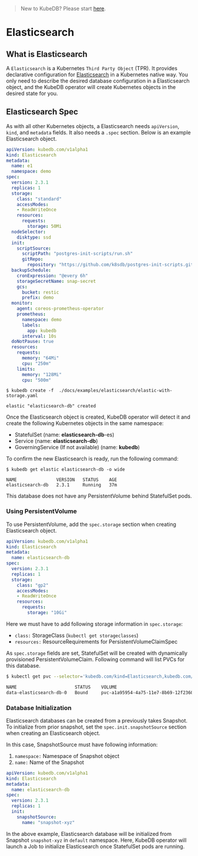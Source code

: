 > New to KubeDB? Please start [here](/docs/tutorials/README.md).

# Elasticsearch

## What is Elasticsearch
A `Elasticsearch` is a Kubernetes `Third Party Object` (TPR). It provides declarative configuration for [Elasticsearch](https://www.elastic.co/products/elasticsearch) in a Kubernetes native way. You only need to describe the desired database configuration in a Elasticsearch object, and the KubeDB operator will create Kubernetes objects in the desired state for you.

## Elasticsearch Spec
As with all other Kubernetes objects, a Elasticsearch needs `apiVersion`, `kind`, and `metadata` fields. It also needs a `.spec` section. Below is an example Elasticsearch object.

```yaml
apiVersion: kubedb.com/v1alpha1
kind: Elasticsearch
metadata:
  name: e1
  namespace: demo
spec:
  version: 2.3.1
  replicas: 1
  storage:
    class: "standard"
    accessModes:
    - ReadWriteOnce
    resources:
      requests:
        storage: 50Mi
  nodeSelector:
    disktype: ssd
  init:
    scriptSource:
      scriptPath: "postgres-init-scripts/run.sh"
      gitRepo:
        repository: "https://github.com/k8sdb/postgres-init-scripts.git"
  backupSchedule:
    cronExpression: "@every 6h"
    storageSecretName: snap-secret
    gcs:
      bucket: restic
      prefix: demo
  monitor:
    agent: coreos-prometheus-operator
    prometheus:
      namespace: demo
      labels:
        app: kubedb
      interval: 10s
  doNotPause: true
  resources:
    requests:
      memory: "64Mi"
      cpu: "250m"
    limits:
      memory: "128Mi"
      cpu: "500m"
```

```console
$ kubedb create -f  ./docs/examples/elasticsearch/elastic-with-storage.yaml

elastic "elasticsearch-db" created
```

Once the Elasticsearch object is created, KubeDB operator will detect it and create the following Kubernetes objects in the same namespace:
* StatefulSet (name: **elasticsearch-db**-es)
* Service (name: **elasticsearch-db**)
* GoverningService (If not available) (name: **kubedb**)

To confirm the new Elasticsearch is ready, run the following command:
```console
$ kubedb get elastic elasticsearch-db -o wide

NAME               VERSION   STATUS    AGE
elasticsearch-db   2.3.1     Running   37m
```

This database does not have any PersistentVolume behind StatefulSet pods.


### Using PersistentVolume
To use PersistentVolume, add the `spec.storage` section when creating Elasticsearch object.

```yaml
apiVersion: kubedb.com/v1alpha1
kind: Elasticsearch
metadata:
  name: elasticsearch-db
spec:
  version: 2.3.1
  replicas: 1
  storage:
    class: "gp2"
    accessModes:
    - ReadWriteOnce
    resources:
      requests:
        storage: "10Gi"
```

Here we must have to add following storage information in `spec.storage`:

* `class:` StorageClass (`kubectl get storageclasses`)
* `resources:` ResourceRequirements for PersistentVolumeClaimSpec

As `spec.storage` fields are set, StatefulSet will be created with dynamically provisioned PersistentVolumeClaim. Following command will list PVCs for this database.

```bash
$ kubectl get pvc --selector='kubedb.com/kind=Elasticsearch,kubedb.com/name=elasticsearch-db'

NAME                      STATUS    VOLUME                                     CAPACITY   ACCESSMODES   AGE
data-elasticsearch-db-0   Bound     pvc-a1a95954-4a75-11e7-8b69-12f236046fba   10Gi       RWO           2m
```


### Database Initialization
Elasticsearch databases can be created from a previously takes Snapshot.
To initialize from prior snapshot, set the `spec.init.snapshotSource` section when creating an Elasticsearch object.

In this case, SnapshotSource must have following information:
1. `namespace:` Namespace of Snapshot object
2. `name:` Name of the Snapshot

```yaml
apiVersion: kubedb.com/v1alpha1
kind: Elasticsearch
metadata:
  name: elasticsearch-db
spec:
  version: 2.3.1
  replicas: 1
  init:
    snapshotSource:
      name: "snapshot-xyz"
```

In the above example, Elasticsearch database will be initialized from Snapshot `snapshot-xyz` in `default`
namespace. Here,  KubeDB operator will launch a Job to initialize Elasticsearch once StatefulSet pods are running.
